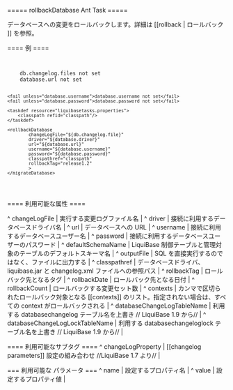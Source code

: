 ===== rollbackDatabase Ant Task =====

データベースへの変更をロールバックします。詳細は [[rollback | ロールバック ]] を参照。



==== 例 ====

<code xml>
<target name="rollback-database" depends="prepare">
    <fail unless="db.changelog.file">db.changelog.files not set</fail>
    <fail unless="database.url">database.url not set</fail>

    <fail unless="database.username">database.username not set</fail>
    <fail unless="database.password">database.password not set</fail>

    <taskdef resource="liquibasetasks.properties">
        <classpath refid="classpath"/>
    </taskdef>

    <rollbackDatabase
            changeLogFile="${db.changelog.file}"
            driver="${database.driver}"
            url="${database.url}"
            username="${database.username}"
            password="${database.password}"
            classpathref="classpath"
            rollbackTag="release1.2"
            >
    </migrateDatabase>
</target>
</code>


==== 利用可能な属性 ====

^ changeLogFile  | 実行する変更ログファイル名  | 
^ driver  | 接続に利用するデータベースドライバ名  | 
^ url  | データベースへの URL  | 
^ username  | 接続に利用するデータベースユーザー名  | 
^ password  | 接続に利用するデータベースユーザーのパスワード  | 
^ defaultSchemaName  | LiquiBase 制御テーブルと管理対象のテーブルのデフォルトスキーマ名 |
^ outputFile  | SQL を直接実行するのではなく、ファイルに出力する  |
^ classpathref  | データベースドライバ、liquibase.jar と changelog.xml ファイルへの参照パス  | 
^ rollbackTag  | ロールバック先となるタグ  | 
^ rollbackDate  | ロールバック先となる日付 | 
^ rollbackCount  | ロールバックする変更セット数  | 
^ contexts  | カンマで区切られたロールバック対象となる [[contexts]] のリスト。指定されない場合は、すべての context がロールバックされる  | 
^ databaseChangeLogTableName  | 利用する databasechangelog テーブル名を上書き  // LiquiBase 1.9 から// |
^ databaseChangeLogLockTableName  | 利用する databasechangeloglock テーブル名を上書き // LiquiBase 1.9 から//  |

==== 利用可能なサブタグ ====
^ changeLogProperty  |  [[changelog parameters]] 設定の組み合わせ //LiquiBase 1.7 より// | 

=== 利用可能な <changeLogProperty> パラメータ ===
^ name  | 設定するプロパティ名  | 
^ value  | 設定するプロパティ値  | 
